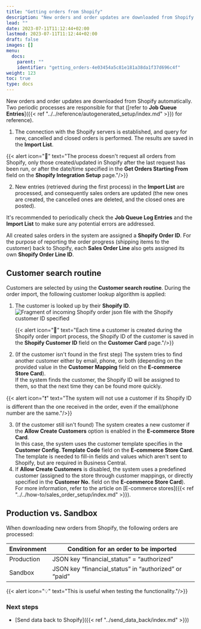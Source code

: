 ```yaml
---
title: "Getting orders from Shopify"
description: "New orders and order updates are downloaded from Shopify automatically. Learn more about the associated processes in this article."
lead: ""
date: 2023-07-11T11:12:44+02:00
lastmod: 2023-07-11T11:12:44+02:00
draft: false
images: []
menu:
  docs:
    parent: ""
    identifier: "getting_orders-4e03454a5c81e181a38da1f37d696c4f"
weight: 123
toc: true
type: docs
---
```


New orders and order updates are downloaded from Shopify automatically. Two periodic processes are responsible for that ([refer to **Job Queue Entries**]({{< ref "../../reference/autogenerated_setup/index.md" >}}) for reference). 


1. The connection with the Shopify servers is established, and query for new, cancelled and closed orders is performed. The results are saved in the **Import List**.

{{< alert icon="📝" text="The process doesn't request all orders from Shopify, only those created/updated in Shopify after the last request has been run, or after the date/time specified in the <b>Get Orders Starting From</b> field on the <b>Shopify Integration Setup</b> page."/>}}

2. New entries (retrieved during the first process) in the **Import List** are processed, and consequently sales orders are updated (the new ones are created, the cancelled ones are deleted, and the closed ones are posted).


It's recommended to periodically check the **Job Queue Log Entries** and the **Import List** to make sure any potential errors are addressed.

All created sales orders in the system are assigned a **Shopify Order ID**. For the purpose of reporting the order progress (shipping items to the customer) back to Shopify, each **Sales Order Line** also gets assigned its own **Shopify Order Line ID**.

## Customer search routine

Customers are selected by using the **Customer search routine**. During the order import, the following customer lookup algorithm is applied:

1. The customer is looked up by their **Shopify ID**.                   
   ![Fragment of incoming Shopify order json file with the Shopify customer ID specified](getting-orders-shopify-customer-search.png)

   {{< alert icon="📝" text="Each time a customer is created during the Shopify order import process, the Shopify ID of the customer is saved in the <b>Shopify Customer ID</b> field on the <b>Customer Card</b> page."/>}}

2. (If the customer isn't found in the first step) The system tries to find another customer either by email, phone, or both (depending on the provided value in the **Customer Mapping** field on the **E-commerce Store Card**).    
   If the system finds the customer, the Shopify ID will be assigned to them, so that the next time they can be found more quickly.         

{{< alert icon="❗" text="The system will not use a customer if its Shopify ID is different than the one received in the order, even if the email/phone number are the same."/>}}

3. (If the customer still isn't found) The system creates a new customer if the **Allow Create Customers** option is enabled in the **E-commerce Store Card**.           
   In this case, the system uses the customer template specifies in the **Customer Config. Template Code** field on the **E-commerce Store Card**. The template is needed to fill-in fields and values which aren't sent to Shopify, but are required in Business Central.    
4. If **Allow Create Customers** is disabled, the system uses a predefined customer (assigned to the store through customer mappings, or directly specified in the **Customer No.** field on the **E-commerce Store Card**).        
   For more information, refer to the article on [E-commerce stores]({{< ref "../../how-to/sales_order_setup/index.md" >}}).

## Production vs. Sandbox

When downloading new orders from Shopify, the following orders are processed:

| Environment            | Condition for an order to be imported                 |
|------------------------|-------------------------------------------------------|
| Production             | JSON key “financial_status” = “authorized”            | 
| Sandbox                | JSON key “financial_status” in “authorized” or “paid” | 

{{< alert icon="💡" text="This is useful when testing the functionality."/>}}

### Next steps

- [Send data back to Shopify]({{< ref "../send_data_back/index.md" >}})

